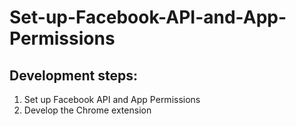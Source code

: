 # Set-up-Facebook-API-and-App-Permissions


## Development steps:
1. Set up Facebook API and App Permissions
2. Develop the Chrome extension